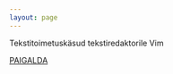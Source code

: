 ```yaml
---
layout: page
---
```


Tekstitoimetuskäsud tekstiredaktorile Vim

[PAIGALDA](k6://TG9jYWxlCUFwcAlVdHRlcmFuY2UJUmVwbGFjZW1lbnQJQ29tbWVudA0KZXQJZHJvaWR2aW0JXihrb3BlZXJpIHJpZGF8a29wZWVyaWRhfGtvcGVlcmkgKlxcbikkCXl5CUluIFZpbVRvdWNoLCB0aGUgZWRpdGluZyBjb21tYW5kcyBhcmUgc2ltcGxlIHJlcGxhY2VtZW50cy4NCmV0CWRyb2lkdmltCV4oa2xlZWJpIHJpZGF8a2xlZWJpICpcXG4pJAlwCQ0KZXQJZHJvaWR2aW0JXihrdXN0dXRhIHJpZGF8a3VzdHV0YSAqXFxuKSQJZGQJDQpldAlkcm9pZHZpbQleKHNpc2VzdHVzID9yZcW-aWltKSQJaQkNCmV0CWRyb2lkdmltCV5qw6R0a2EgasOkcmdtaXNlbHQgcmVhbHQkCW8JDQpldAlkcm9pZHZpbQleb3RzaSAoLispJAkvJDFcbgkNCmV0CWRyb2lkdmltCV5rb3JkYSQJKgkNCmV0CWRyb2lkdmltCV5hc2VuZFteIF0qIHPDtW5hID8oLispIHPDtW5hZ2EgKC4rKSQJOiVzLyQxLyQyL2dcbgkNCmV0CWRyb2lkdmltCV52w7V0dD9hIHRhZ2FzaSQJdQk=)
